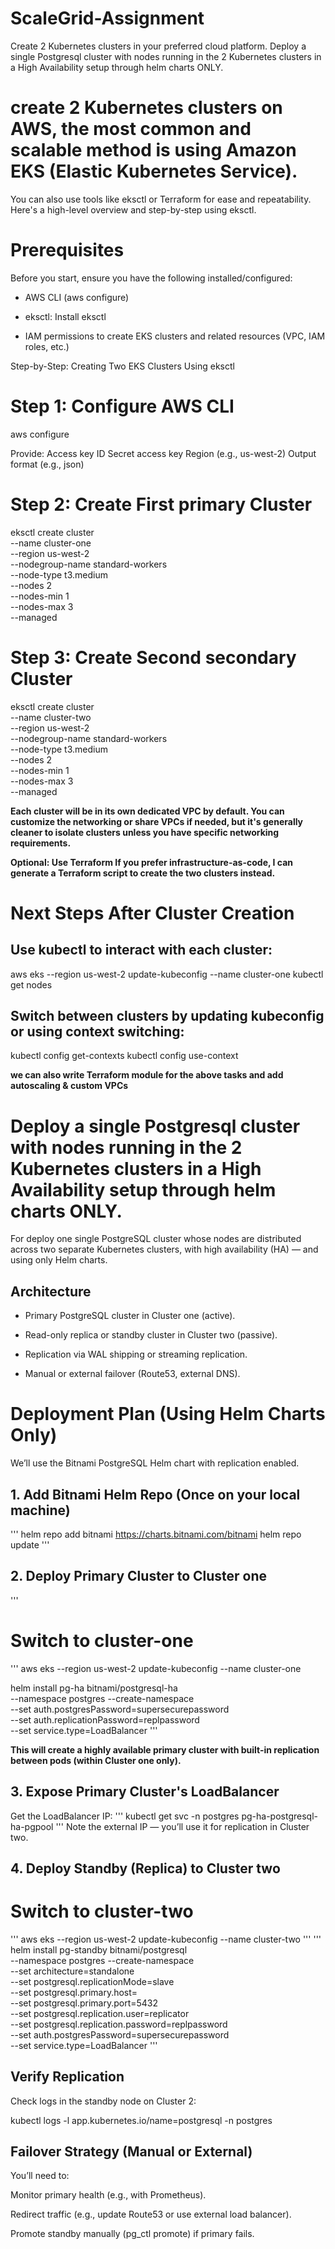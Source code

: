 # ScaleGrid-Assignment
Create 2 Kubernetes clusters in your preferred cloud platform. Deploy a single Postgresql cluster with nodes running in the 2 Kubernetes clusters in a High Availability setup through helm charts ONLY.


# create 2 Kubernetes clusters on AWS, the most common and scalable method is using Amazon EKS (Elastic Kubernetes Service).
You can also use tools like eksctl or Terraform for ease and repeatability. Here's a high-level overview and step-by-step using eksctl.


# Prerequisites
Before you start, ensure you have the following installed/configured:

- AWS CLI (aws configure)

- eksctl: Install eksctl

 - IAM permissions to create EKS clusters and related resources (VPC, IAM roles, etc.)

Step-by-Step: Creating Two EKS Clusters Using eksctl

# Step 1: Configure AWS CLI
 aws configure

Provide:
Access key ID
Secret access key
Region (e.g., us-west-2)
Output format (e.g., json)

# Step 2: Create First primary Cluster

eksctl create cluster \
  --name cluster-one \
  --region us-west-2 \
  --nodegroup-name standard-workers \
  --node-type t3.medium \
  --nodes 2 \
  --nodes-min 1 \
  --nodes-max 3 \
  --managed
  
# Step 3: Create Second secondary Cluster

eksctl create cluster \
  --name cluster-two \
  --region us-west-2 \
  --nodegroup-name standard-workers \
  --node-type t3.medium \
  --nodes 2 \
  --nodes-min 1 \
  --nodes-max 3 \
  --managed
  
**Each cluster will be in its own dedicated VPC by default. You can customize the networking or share VPCs if needed, but it's generally cleaner to isolate clusters unless you have specific networking requirements.**

**Optional: Use Terraform
If you prefer infrastructure-as-code, I can generate a Terraform script to create the two clusters instead.**

# Next Steps After Cluster Creation

## Use kubectl to interact with each cluster:
aws eks --region us-west-2 update-kubeconfig --name cluster-one
kubectl get nodes

## Switch between clusters by updating kubeconfig or using context switching:
kubectl config get-contexts
kubectl config use-context <context-name>

**we can also write Terraform module for the above tasks and add autoscaling & custom VPCs**



# Deploy a single  Postgresql cluster with nodes running in the 2 Kubernetes clusters in a High Availability setup through helm charts ONLY.

For deploy one single PostgreSQL cluster whose nodes are distributed across two separate Kubernetes clusters, with high availability (HA) — and using only Helm charts.

## **Architecture**

- Primary PostgreSQL cluster in Cluster one (active).

- Read-only replica or standby cluster in Cluster two (passive).

- Replication via WAL shipping or streaming replication.

- Manual or external failover (Route53, external DNS).

# Deployment Plan (Using Helm Charts Only)

We’ll use the Bitnami PostgreSQL Helm chart with replication enabled.

## 1. Add Bitnami Helm Repo (Once on your local machine)
'''
helm repo add bitnami https://charts.bitnami.com/bitnami
helm repo update
'''
## 2. Deploy Primary Cluster to Cluster one
'''
# Switch to cluster-one
'''
aws eks --region us-west-2 update-kubeconfig --name cluster-one

helm install pg-ha bitnami/postgresql-ha \
  --namespace postgres --create-namespace \
  --set auth.postgresPassword=supersecurepassword \
  --set auth.replicationPassword=replpassword \
  --set service.type=LoadBalancer '''
  
**This will create a highly available primary cluster with built-in replication between pods (within Cluster one only).**

## 3. Expose Primary Cluster's LoadBalancer

Get the LoadBalancer IP:
'''
kubectl get svc -n postgres pg-ha-postgresql-ha-pgpool
'''
Note the external IP — you’ll use it for replication in Cluster two.

## 4. Deploy Standby (Replica) to Cluster two

# Switch to cluster-two
'''
aws eks --region us-west-2 update-kubeconfig --name cluster-two
'''
'''
helm install pg-standby bitnami/postgresql \
  --namespace postgres --create-namespace \
  --set architecture=standalone \
  --set postgresql.replicationMode=slave \
  --set postgresql.primary.host=<external-ip-from-cluster-A> \
  --set postgresql.primary.port=5432 \
  --set postgresql.replication.user=replicator \
  --set postgresql.replication.password=replpassword \
  --set auth.postgresPassword=supersecurepassword \
  --set service.type=LoadBalancer
 '''



## Verify Replication
Check logs in the standby node on Cluster 2:

kubectl logs -l app.kubernetes.io/name=postgresql -n postgres


## Failover Strategy (Manual or External)
You’ll need to:

Monitor primary health (e.g., with Prometheus).

Redirect traffic (e.g., update Route53 or use external load balancer).

Promote standby manually (pg_ctl promote) if primary fails.
  
